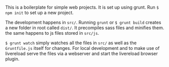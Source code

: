 This is a boilerplate for simple web projects. It is set up using grunt. Run `$ npm init` to set up a new project.

The development happens in `src/`. Running `grunt` or `$ grunt build` creates a new folder in root called `dist/`. It precompiles sass files and minifies them. the same happens to js files stored in `src/js`.

`$ grunt watch` simply watches all the files in `src/` as well as the `Gruntfile.js` itself for changes. For local development and to make use of livereload serve the files via a webserver and start the livereload browser plugin.